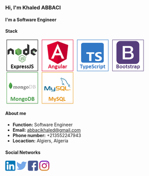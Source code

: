 <h3>Hi, I'm Khaled ABBACI</h3>
<h4>I'm a Software Engineer</h4>

<h4>Stack</h4>
<div>
    <img style="margin-left:4px; margin-right:4px;" src="assets/nodejs.jpg" />
    <img style="margin-left:4px; margin-right:4px;" src="assets/angular.jpg" />
    <img style="margin-left:4px; margin-right:4px;" src="assets/typescript.jpg" />
    <img style="margin-left:4px; margin-right:4px;" src="assets/bootstrap.jpg" />
    <img style="margin-left:4px; margin-right:4px;" src="assets/mongodb.jpg" />
    <img style="margin-left:4px; margin-right:4px;" src="assets/mysql.jpg" />
</div>

<h4>About me</h4>
<ul>
    <li><b>Function:</b> Software Engineer</li>
    <li><b>Email:</b> <a href="mailto:abbacikhaled@gmail.com">abbacikhaled@gmail.com</a></li>
    <li><b>Phone number:</b> +213552247943</li>
    <li><b>Locaction:</b> Algiers, Algeria</li>
</ul>

<h4>Social Networks</h4>
<div>
    <a href="https://www.linkedin.com/in/abbacikhaled/" target="_blank"><img src="assets/linkedin.png" /></a>
    <a href="https://twitter.com/KhaledAbbaci" target="_blank"><img src="assets/twitter.png" /></a>
    <a href="https://web.facebook.com/abbacikhaled/" target="_blank"><img src="assets/facebook.png" /></a>
    <a href="https://www.instagram.com/khaled.abbaci/" target="_blank"><img src="assets/instagram.png" /></a>
</div>
